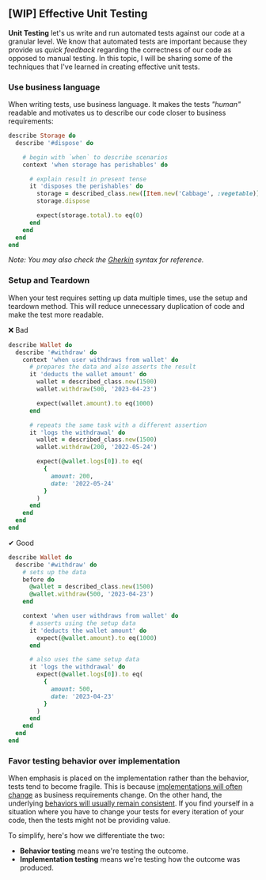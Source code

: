 ## [WIP] Effective Unit Testing

**Unit Testing** let's us write and run automated tests against our code at a granular level. We know that automated tests are important because they provide us _quick feedback_ regarding the correctness of our code as opposed to manual testing. In this topic, I will be sharing some of the techniques that I've learned in creating effective unit tests.

### Use business language
When writing tests, use business language. It makes the tests _"human"_ readable and motivates us to describe our code closer to business requirements:

```rb
describe Storage do
  describe '#dispose' do

    # begin with `when` to describe scenarios
    context 'when storage has perishables' do

      # explain result in present tense
      it 'disposes the perishables' do
        storage = described_class.new([Item.new('Cabbage', :vegetable)])
        storage.dispose

        expect(storage.total).to eq(0)
      end
    end
  end
end
```
_Note: You may also check the [Gherkin](https://cucumber.io/docs/gherkin/reference/) syntax for reference._

### Setup and Teardown
When your test requires setting up data multiple times, use the setup and teardown method. This will reduce unnecessary duplication of code and make the test more readable.

❌ Bad

```rb
describe Wallet do
  describe '#withdraw' do
    context 'when user withdraws from wallet' do
      # prepares the data and also asserts the result
      it 'deducts the wallet amount' do
        wallet = described_class.new(1500)
        wallet.withdraw(500, '2023-04-23')

        expect(wallet.amount).to eq(1000)
      end

      # repeats the same task with a different assertion
      it 'logs the withdrawal' do
        wallet = described_class.new(1500)
        wallet.withdraw(200, '2022-05-24')

        expect(@wallet.logs[0]).to eq(
          {
            amount: 200,
            date: '2022-05-24'
          }
        )
      end
    end
  end
end
```

✔ Good

```rb
describe Wallet do
  describe '#withdraw' do
    # sets up the data
    before do
      @wallet = described_class.new(1500)
      @wallet.withdraw(500, '2023-04-23')
    end

    context 'when user withdraws from wallet' do
      # asserts using the setup data
      it 'deducts the wallet amount' do
        expect(@wallet.amount).to eq(1000)
      end

      # also uses the same setup data
      it 'logs the withdrawal' do
        expect(@wallet.logs[0]).to eq(
          {
            amount: 500,
            date: '2023-04-23'
          }
        )
      end
    end
  end
end
```

### Favor testing behavior over implementation
When emphasis is placed on the implementation rather than the behavior, tests tend to become fragile. This is because <ins>implementations will often change</ins> as business requirements change. On the other hand, the underlying <ins>behaviors will usually remain consistent</ins>. If you find yourself in a situation where you have to change your tests for every iteration of your code, then the tests might not be providing value.

To simplify, here's how we differentiate the two:

- **Behavior testing** means we're testing the outcome.
- **Implementation testing** means we're testing how the outcome was produced.


